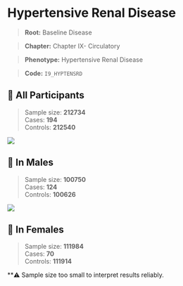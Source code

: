 # Hypertensive Renal Disease

> **Root:** Baseline Disease  

> **Chapter:** Chapter IX- Circulatory  

> **Phenotype:** Hypertensive Renal Disease  

> **Code:** `I9_HYPTENSRD`

## 🧪 All Participants  
> Sample size: **212734**  
> Cases: **194**  
> Controls: **212540**
<img src="/Disease/Figures/ALL/Baseline/I9_HYPTENSRD.png"/>
<CsvTable src="/Disease/Data/ALL/Baseline/LG_I9_HYPTENSRD.csv" label="🔍 View full results" />

## 👨 In Males  
> Sample size: **100750**  
> Cases: **124**  
> Controls: **100626**
<img src="/Disease/Figures/Male/Baseline/I9_HYPTENSRD.png"/>
<CsvTable src="/Disease/Data/Male/Baseline/LG_I9_HYPTENSRD.csv" label="🔍 View full results" />

## 👩 In Females  
> Sample size: **111984**  
> Cases: **70**  
> Controls: **111914**

**⚠️ Sample size too small to interpret results reliably.
